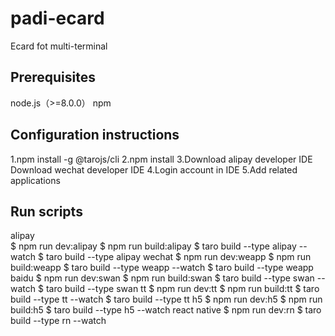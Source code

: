 # padi-ecard
Ecard fot multi-terminal

## Prerequisites

node.js（>=8.0.0）
npm

## Configuration instructions

1.npm install -g @tarojs/cli
2.npm install
3.Download alipay developer IDE
  Download wechat developer IDE
4.Login account in IDE
5.Add related applications

## Run scripts

alipay   
	$ npm run dev:alipay
	$ npm run build:alipay
	$ taro build --type alipay --watch
	$ taro build --type alipay
wechat
	$ npm run dev:weapp
	$ npm run build:weapp
	$ taro build --type weapp --watch
	$ taro build --type weapp
baidu
	$ npm run dev:swan
	$ npm run build:swan
	$ taro build --type swan --watch
	$ taro build --type swan
tt 
	$ npm run dev:tt
	$ npm run build:tt
	$ taro build --type tt --watch
	$ taro build --type tt
h5
	$ npm run dev:h5
	$ npm run build:h5
	$ taro build --type h5 --watch
react native
	$ npm run dev:rn
	$ taro build --type rn --watch
